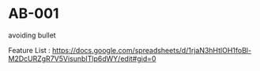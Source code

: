 # AB-001
avoiding bullet

Feature List : https://docs.google.com/spreadsheets/d/1rjaN3hHtlOH1foBl-M2DcURZgR7V5VisunbITlp6dWY/edit#gid=0
